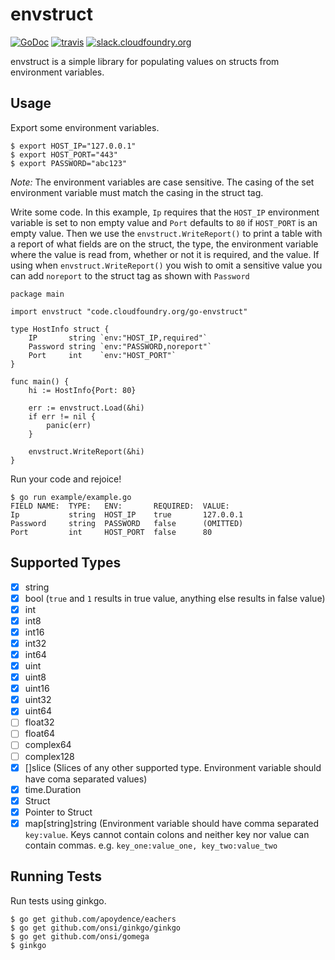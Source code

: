 # envstruct

[![GoDoc][go-doc-badge]][go-doc] [![travis][travis-badge]][travis] [![slack.cloudfoundry.org][slack-badge]][loggregator-slack]

envstruct is a simple library for populating values on structs from environment
variables.

## Usage

Export some environment variables.

```
$ export HOST_IP="127.0.0.1"
$ export HOST_PORT="443"
$ export PASSWORD="abc123"
```

*Note:* The environment variables are case
sensitive. The casing of the set environment variable must match the casing in
the struct tag.

Write some code. In this example, `Ip` requires that the `HOST_IP` environment variable is set to non empty value and
`Port` defaults to `80` if `HOST_PORT` is an empty value. Then we use the `envstruct.WriteReport()` to print a
table with a report of what fields are on the struct, the type, the environment variable where the value is read from,
whether or not it is required, and the value. If using when `envstruct.WriteReport()` you wish to omit a sensitive
value you can add `noreport` to the struct tag as shown with `Password`

```
package main

import envstruct "code.cloudfoundry.org/go-envstruct"

type HostInfo struct {
	IP       string `env:"HOST_IP,required"`
	Password string `env:"PASSWORD,noreport"`
	Port     int    `env:"HOST_PORT"`
}

func main() {
	hi := HostInfo{Port: 80}

	err := envstruct.Load(&hi)
	if err != nil {
		panic(err)
	}

	envstruct.WriteReport(&hi)
}
```

Run your code and rejoice!

```
$ go run example/example.go
FIELD NAME:  TYPE:   ENV:       REQUIRED:  VALUE:
Ip           string  HOST_IP    true       127.0.0.1
Password     string  PASSWORD   false      (OMITTED)
Port         int     HOST_PORT  false      80
```

## Supported Types

- [x] string
- [x] bool (`true` and `1` results in true value, anything else results in false value)
- [x] int
- [x] int8
- [x] int16
- [x] int32
- [x] int64
- [x] uint
- [x] uint8
- [x] uint16
- [x] uint32
- [x] uint64
- [ ] float32
- [ ] float64
- [ ] complex64
- [ ] complex128
- [x] []slice (Slices of any other supported type. Environment variable should
  have coma separated values)
- [x] time.Duration
- [x] Struct
- [x] Pointer to Struct
- [x] map[string]string (Environment variable should have comma separated
  `key:value`. Keys cannot contain colons and neither key nor value can
  contain commas. e.g. `key_one:value_one, key_two:value_two`

## Running Tests

Run tests using ginkgo.

```
$ go get github.com/apoydence/eachers
$ go get github.com/onsi/ginkgo/ginkgo
$ go get github.com/onsi/gomega
$ ginkgo
```

[slack-badge]:       https://slack.cloudfoundry.org/badge.svg
[loggregator-slack]: https://cloudfoundry.slack.com/archives/loggregator
[go-doc-badge]:      https://godoc.org/code.cloudfoundry.org/go-loggregator?status.svg
[go-doc]:            https://godoc.org/code.cloudfoundry.org/go-loggregator
[travis-badge]:      https://travis-ci.org/cloudfoundry/go-envstruct.svg?branch=master
[travis]:            https://travis-ci.org/cloudfoundry/go-envstruct?branch=master
